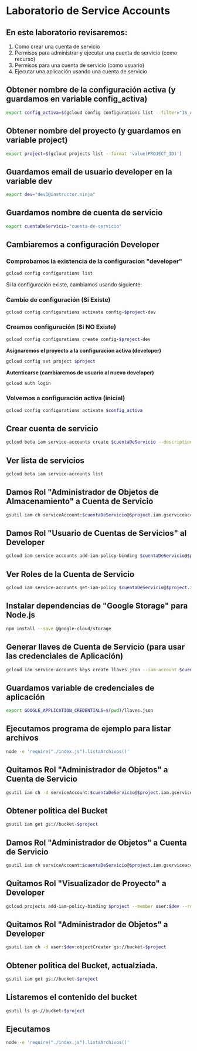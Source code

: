 # Laboratorio de Service Accounts

## En este laboratorio revisaremos:
1) Como crear una cuenta de servicio
2) Permisos para administrar y ejecutar una cuenta de servicio (como recurso)
3) Permisos para una cuenta de servicio (como usuario)
4) Ejecutar una aplicación usando una cuenta de servicio


## Obtener nombre de la configuración activa (y guardamos en variable config_activa)
```bash
export config_activa=$(gcloud config configurations list --filter="IS_ACTIVE=True" --format 'value(NAME)')
```

## Obtener nombre del proyecto (y guardamos en variable project)
```bash
export project=$(gcloud projects list --format 'value(PROJECT_ID)')
```

## Guardamos email de usuario developer en la variable dev
```bash
export dev="dev1@instructor.ninja"
```

## Guardamos nombre de cuenta de servicio
```bash
export cuentaDeServicio="cuenta-de-servicio"
```

## Cambiaremos a configuración Developer

### Comprobamos la existencia de la configuracion "developer"
```bash
gcloud config configurations list
```
Si la configuración existe, cambiamos usando siguiente:

### Cambio de configuración (Si Existe)
```bash
gcloud config configurations activate config-$project-dev
```
### Creamos configuración (Si NO Existe)
```bash
gcloud config configurations create config-$project-dev
```
**Asignaremos el proyecto a la configuracion activa (developer)**
```bash
gcloud config set project $project
```

**Autenticarse (cambiaremos de usuario al nuevo developer)**
```bash
gcloud auth login
```

### Volvemos a configuración activa (inicial)
```bash
gcloud config configurations activate $config_activa
```

## Crear cuenta de servicio
```bash
gcloud beta iam service-accounts create $cuentaDeServicio --description "Cuenta de Servicio" --display-name "sa"
```

## Ver lista de servicios
```bash
gcloud beta iam service-accounts list
```

## Damos Rol "Administrador de Objetos de Almacenamiento" a Cuenta de Servicio
```bash
gsutil iam ch serviceAccount:$cuentaDeServicio@$project.iam.gserviceaccount.com:objectAdmin gs://bucket-$project
```

## Damos Rol "Usuario de Cuentas de Servicios" al Developer
```bash
gcloud iam service-accounts add-iam-policy-binding $cuentaDeServicio@$project.iam.gserviceaccount.com --member=user:$dev --role='roles/iam.serviceAccountUser'
```

## Ver Roles de la Cuenta de Servicio
```bash
gcloud iam service-accounts get-iam-policy $cuentaDeServicio@$project.iam.gserviceaccount.com
```

## Instalar dependencias de "Google Storage" para Node.js
```bash
npm install --save @google-cloud/storage
```

## Generar llaves de Cuenta de Servicio (para usar las credenciales de Aplicación)
```bash
gcloud iam service-accounts keys create llaves.json --iam-account $cuentaDeServicio@$project.iam.gserviceaccount.com
```

## Guardamos variable de credenciales de aplicación
```bash
export GOOGLE_APPLICATION_CREDENTIALS=$(pwd)/llaves.json
```

## Ejecutamos programa de ejemplo para listar archivos
```bash
node -e 'require("./index.js").listaArchivos()'
```

## Quitamos Rol "Administrador de Objetos" a Cuenta de Servicio
```bash
gsutil iam ch -d serviceAccount:$cuentaDeServicio@$project.iam.gserviceaccount.com:objectAdmin gs://bucket-$project
```

## Obtener politica del Bucket
```bash
gsutil iam get gs://bucket-$project
```

## Damos Rol "Administrador de Objetos" a Cuenta de Servicio
```bash
gsutil iam ch serviceAccount:$cuentaDeServicio@$project.iam.gserviceaccount.com:objectAdmin gs://bucket-$project
```

## Quitamos Rol "Visualizador de Proyecto" a Developer
```bash
gcloud projects add-iam-policy-binding $project --member user:$dev --role roles/viewer
```

## Quitamos Rol "Administrador de Objetos" a Developer
```bash
gsutil iam ch -d user:$dev:objectCreator gs://bucket-$project
```

## Obtener politica del Bucket, actualziada.
```bash
gsutil iam get gs://bucket-$project
```
## Listaremos el contenido del bucket
```bash
gsutil ls gs://bucket-$project
```

## Ejecutamos
```bash
node -e 'require("./index.js").listaArchivos()'
```
